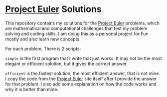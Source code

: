# [Project Euler](https://projecteuler.net/) Solutions

This repository contains my solutions for the [Project Euler](https://projecteuler.net/) problems, which are mathematical and computational challenges that test my problem solving and coding skills. I am doing this as a personal project for Fun mostly and also learn new concepts.

For each problem, There is 2 scripts:

`simple` is the first program that I write that just works. It may not be the most elegant or efficient solution, but it gives the correct answer.

`efficient` is the fastest solution, the most efficient answer, that is not mine. I copy the code from the [Project Euler](https://projecteuler.net/) site itself after I provide the answer for that problem. I also add some explanation on how the code works and why it is better than mine.
